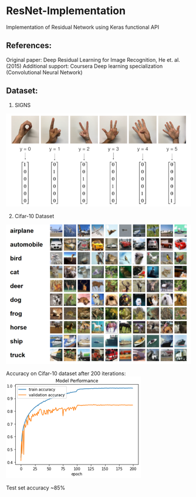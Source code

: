 # ResNet-Implementation

Implementation of Residual Network using Keras functional API 

## References:
Original paper: Deep Residual Learning for Image Recognition, He et. al. (2015)
Additional support: Coursera Deep learning specialization (Convolutional Neural Network)

## Dataset: 
1. SIGNS 

![SIGNS dataset](https://github.com/smallik92/ResNet-Implementation/blob/master/Capture.PNG)

2. Cifar-10 Dataset 

![Cifar10 dataset](https://github.com/smallik92/ResNet-Implementation/blob/master/Capture2.PNG)

Accuracy on Cifar-10 dataset after 200 iterations:
![Accuracy](https://github.com/smallik92/ResNet-Implementation/blob/master/loss_2.png)

Test set accuracy ~85%
